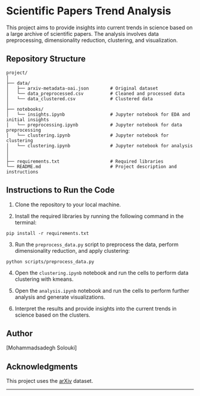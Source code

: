 # Scientific Papers Trend Analysis

This project aims to provide insights into current trends in science based on a large archive of scientific papers. The analysis involves data preprocessing, dimensionality reduction, clustering, and visualization.

## Repository Structure

```
project/
│
├── data/
│   ├── arxiv-metadata-oai.json        # Original dataset
│   └── data_preprocessed.csv          # Cleaned and processed data
│   └── data_clustered.csv             # Clustered data
│
├── notebooks/
│   └── insights.ipynb                 # Jupyter notebook for EDA and initial insights
│   └── preprocessing.ipynb            # Jupyter notebook for data preprocessing
│   └── clustering.ipynb               # Jupyter notebook for clustering
│   └── clustering.ipynb               # Jupyter notebook for analysis
│
│
├── requirements.txt                   # Required libraries
└── README.md                          # Project description and instructions
```

## Instructions to Run the Code

1. Clone the repository to your local machine.

2. Install the required libraries by running the following command in the terminal:
```
pip install -r requirements.txt
```

3. Run the `preprocess_data.py` script to preprocess the data, perform dimensionality reduction, and apply clustering:
```
python scripts/preprocess_data.py
```
4. Open the `clustering.ipynb` notebook and run the cells to perform data clustering with kmeans.

5. Open the `analysis.ipynb` notebook and run the cells to perform further analysis and generate visualizations.

6. Interpret the results and provide insights into the current trends in science based on the clusters.

## Author

[Mohammadsadegh Solouki]

## Acknowledgments

This project uses the [arXiv](https://arxiv.org/) dataset.

---
